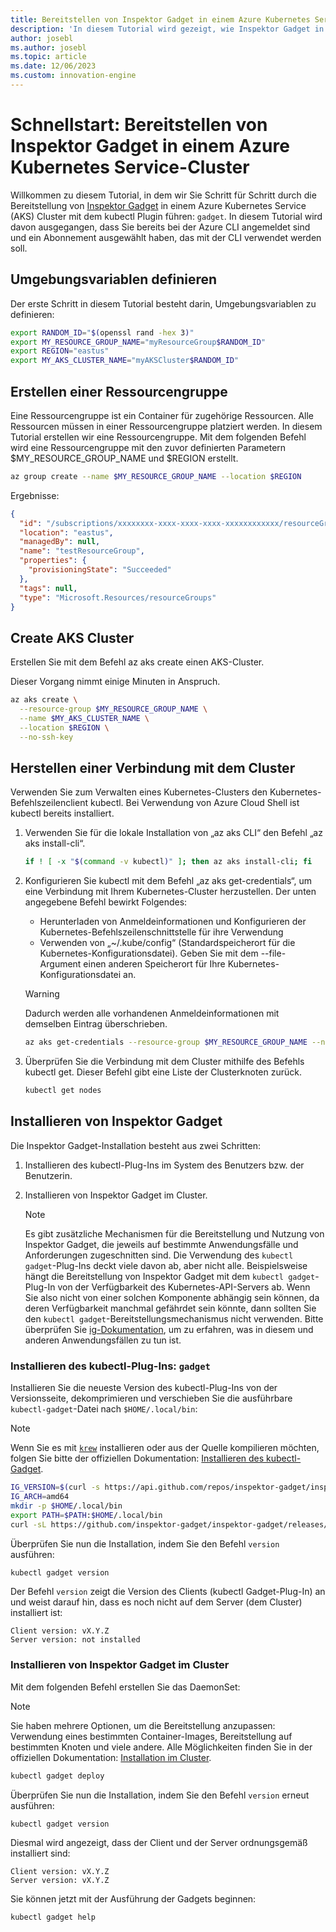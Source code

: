 ```yaml
---
title: Bereitstellen von Inspektor Gadget in einem Azure Kubernetes Service-Cluster
description: 'In diesem Tutorial wird gezeigt, wie Inspektor Gadget in einem AKS-Cluster bereitgestellt wird'
author: josebl
ms.author: josebl
ms.topic: article
ms.date: 12/06/2023
ms.custom: innovation-engine
---
```


# Schnellstart: Bereitstellen von Inspektor Gadget in einem Azure Kubernetes Service-Cluster

Willkommen zu diesem Tutorial, in dem wir Sie Schritt für Schritt durch die Bereitstellung von [Inspektor Gadget](https://www.inspektor-gadget.io/) in einem Azure Kubernetes Service (AKS) Cluster mit dem kubectl Plugin führen: `gadget`. In diesem Tutorial wird davon ausgegangen, dass Sie bereits bei der Azure CLI angemeldet sind und ein Abonnement ausgewählt haben, das mit der CLI verwendet werden soll.

## Umgebungsvariablen definieren

Der erste Schritt in diesem Tutorial besteht darin, Umgebungsvariablen zu definieren:

```bash
export RANDOM_ID="$(openssl rand -hex 3)"
export MY_RESOURCE_GROUP_NAME="myResourceGroup$RANDOM_ID"
export REGION="eastus"
export MY_AKS_CLUSTER_NAME="myAKSCluster$RANDOM_ID"
```

## Erstellen einer Ressourcengruppe

Eine Ressourcengruppe ist ein Container für zugehörige Ressourcen. Alle Ressourcen müssen in einer Ressourcengruppe platziert werden. In diesem Tutorial erstellen wir eine Ressourcengruppe. Mit dem folgenden Befehl wird eine Ressourcengruppe mit den zuvor definierten Parametern $MY_RESOURCE_GROUP_NAME und $REGION erstellt.

```bash
az group create --name $MY_RESOURCE_GROUP_NAME --location $REGION
```

Ergebnisse:

<!-- expected_similarity=0.3 -->
```JSON
{
  "id": "/subscriptions/xxxxxxxx-xxxx-xxxx-xxxx-xxxxxxxxxxxx/resourceGroups/myResourceGroup210",
  "location": "eastus",
  "managedBy": null,
  "name": "testResourceGroup",
  "properties": {
    "provisioningState": "Succeeded"
  },
  "tags": null,
  "type": "Microsoft.Resources/resourceGroups"
}
```

## Create AKS Cluster

Erstellen Sie mit dem Befehl az aks create einen AKS-Cluster.

Dieser Vorgang nimmt einige Minuten in Anspruch.

```bash
az aks create \
  --resource-group $MY_RESOURCE_GROUP_NAME \
  --name $MY_AKS_CLUSTER_NAME \
  --location $REGION \
  --no-ssh-key
```

## Herstellen einer Verbindung mit dem Cluster

Verwenden Sie zum Verwalten eines Kubernetes-Clusters den Kubernetes-Befehlszeilenclient kubectl. Bei Verwendung von Azure Cloud Shell ist kubectl bereits installiert.

1. Verwenden Sie für die lokale Installation von „az aks CLI“ den Befehl „az aks install-cli“.

    ```bash
    if ! [ -x "$(command -v kubectl)" ]; then az aks install-cli; fi
    ```

2. Konfigurieren Sie kubectl mit dem Befehl „az aks get-credentials“, um eine Verbindung mit Ihrem Kubernetes-Cluster herzustellen. Der unten angegebene Befehl bewirkt Folgendes:
    - Herunterladen von Anmeldeinformationen und Konfigurieren der Kubernetes-Befehlszeilenschnittstelle für ihre Verwendung
    - Verwenden von „~/.kube/config“ (Standardspeicherort für die Kubernetes-Konfigurationsdatei). Geben Sie mit dem --file-Argument einen anderen Speicherort für Ihre Kubernetes-Konfigurationsdatei an.

    > [!WARNING]
    > Dadurch werden alle vorhandenen Anmeldeinformationen mit demselben Eintrag überschrieben.

    ```bash
    az aks get-credentials --resource-group $MY_RESOURCE_GROUP_NAME --name $MY_AKS_CLUSTER_NAME --overwrite-existing
    ```

3. Überprüfen Sie die Verbindung mit dem Cluster mithilfe des Befehls kubectl get. Dieser Befehl gibt eine Liste der Clusterknoten zurück.

    ```bash
    kubectl get nodes
    ```

## Installieren von Inspektor Gadget

Die Inspektor Gadget-Installation besteht aus zwei Schritten:

1. Installieren des kubectl-Plug-Ins im System des Benutzers bzw. der Benutzerin.
2. Installieren von Inspektor Gadget im Cluster.

    > [!NOTE]
    > Es gibt zusätzliche Mechanismen für die Bereitstellung und Nutzung von Inspektor Gadget, die jeweils auf bestimmte Anwendungsfälle und Anforderungen zugeschnitten sind. Die Verwendung des `kubectl gadget`-Plug-Ins deckt viele davon ab, aber nicht alle. Beispielsweise hängt die Bereitstellung von Inspektor Gadget mit dem `kubectl gadget`-Plug-In von der Verfügbarkeit des Kubernetes-API-Servers ab. Wenn Sie also nicht von einer solchen Komponente abhängig sein können, da deren Verfügbarkeit manchmal gefährdet sein könnte, dann sollten Sie den `kubectl gadget`-Bereitstellungsmechanismus nicht verwenden. Bitte überprüfen Sie [ig-Dokumentation](https://github.com/inspektor-gadget/inspektor-gadget/blob/main/docs/ig.md), um zu erfahren, was in diesem und anderen Anwendungsfällen zu tun ist.

### Installieren des kubectl-Plug-Ins: `gadget`

Installieren Sie die neueste Version des kubectl-Plug-Ins von der Versionsseite, dekomprimieren und verschieben Sie die ausführbare `kubectl-gadget`-Datei nach `$HOME/.local/bin`:

> [!NOTE]
> Wenn Sie es mit [`krew`](https://sigs.k8s.io/krew) installieren oder aus der Quelle kompilieren möchten, folgen Sie bitte der offiziellen Dokumentation: [Installieren des kubectl-Gadget](https://github.com/inspektor-gadget/inspektor-gadget/blob/main/docs/install.md#installing-kubectl-gadget).

```bash
IG_VERSION=$(curl -s https://api.github.com/repos/inspektor-gadget/inspektor-gadget/releases/latest | jq -r .tag_name)
IG_ARCH=amd64
mkdir -p $HOME/.local/bin
export PATH=$PATH:$HOME/.local/bin
curl -sL https://github.com/inspektor-gadget/inspektor-gadget/releases/download/${IG_VERSION}/kubectl-gadget-linux-${IG_ARCH}-${IG_VERSION}.tar.gz  | tar -C $HOME/.local/bin -xzf - kubectl-gadget
```

Überprüfen Sie nun die Installation, indem Sie den Befehl `version` ausführen:

```bash
kubectl gadget version
```

Der Befehl `version` zeigt die Version des Clients (kubectl Gadget-Plug-In) an und weist darauf hin, dass es noch nicht auf dem Server (dem Cluster) installiert ist:

<!--expected_similarity="(?m)^Client version: v\d+\.\d+\.\d+$\n^Server version: not installed$"-->
```text
Client version: vX.Y.Z
Server version: not installed
```

### Installieren von Inspektor Gadget im Cluster

Mit dem folgenden Befehl erstellen Sie das DaemonSet:

> [!NOTE]
> Sie haben mehrere Optionen, um die Bereitstellung anzupassen: Verwendung eines bestimmten Container-Images, Bereitstellung auf bestimmten Knoten und viele andere. Alle Möglichkeiten finden Sie in der offiziellen Dokumentation: [Installation im Cluster](https://github.com/inspektor-gadget/inspektor-gadget/blob/main/docs/install.md#installing-in-the-cluster).

```bash
kubectl gadget deploy
```

Überprüfen Sie nun die Installation, indem Sie den Befehl `version` erneut ausführen:

```bash
kubectl gadget version
```

Diesmal wird angezeigt, dass der Client und der Server ordnungsgemäß installiert sind:

<!--expected_similarity="(?m)^Client version: v\d+\.\d+\.\d+$\n^Server version: v\d+\.\d+\.\d+$"-->
```text
Client version: vX.Y.Z
Server version: vX.Y.Z
```

Sie können jetzt mit der Ausführung der Gadgets beginnen:

```bash
kubectl gadget help
```

<!--
## Clean Up

### Undeploy Inspektor Gadget

```bash
kubectl gadget undeploy
```

### Clean up Azure resources

When no longer needed, you can use `az group delete` to remove the resource group, cluster, and all related resources as follows. The `--no-wait` parameter returns control to the prompt without waiting for the operation to complete. The `--yes` parameter confirms that you wish to delete the resources without an additional prompt to do so.

```bash
az group delete --name $MY_RESOURCE_GROUP_NAME --no-wait --yes
```
-->